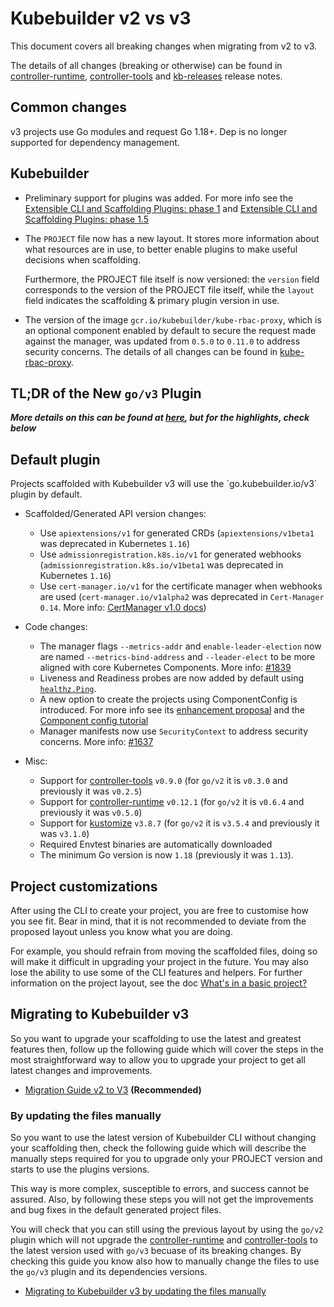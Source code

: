 # Kubebuilder v2 vs v3

This document covers all breaking changes when migrating from v2 to v3.

The details of all changes (breaking or otherwise) can be found in
[controller-runtime][controller-runtime],
[controller-tools][controller-tools]
and [kb-releases][kb-releases] release notes.

## Common changes

v3 projects use Go modules and request Go 1.18+. Dep is no longer supported for dependency management.

## Kubebuilder

- Preliminary support for plugins was added. For more info see the [Extensible CLI and Scaffolding Plugins: phase 1][plugins-phase1-design-doc] and [Extensible CLI and Scaffolding Plugins: phase 1.5][plugins-phase1-design-doc-1.5] 

- The `PROJECT` file now has a new layout.  It stores more information about what resources are in use, to better enable plugins to make useful decisions when scaffolding.
    
    Furthermore, the PROJECT file itself is now versioned: the `version` field corresponds to the version of the PROJECT file itself, while the `layout` field indicates the scaffolding & primary plugin version in use. 
    
- The version of the image `gcr.io/kubebuilder/kube-rbac-proxy`, which is an optional component enabled by default to secure the request made against the manager, was updated from `0.5.0` to `0.11.0` to address security concerns. The details of all changes can be found in [kube-rbac-proxy][kube-rbac-proxy].
 
## TL;DR of the New `go/v3` Plugin

***More details on this can be found at [here][kb-releases], but for the highlights, check below***

<aside class="note">
<h1>Default plugin</h1>
Projects scaffolded with Kubebuilder v3 will use the `go.kubebuilder.io/v3` plugin by default.
</aside>

- Scaffolded/Generated API version changes:
  * Use `apiextensions/v1` for generated CRDs (`apiextensions/v1beta1` was deprecated in Kubernetes `1.16`)
  * Use `admissionregistration.k8s.io/v1` for generated webhooks (`admissionregistration.k8s.io/v1beta1` was deprecated in Kubernetes `1.16`)
  * Use `cert-manager.io/v1` for the certificate manager when webhooks are used (`cert-manager.io/v1alpha2` was deprecated in `Cert-Manager 0.14`. More info: [CertManager v1.0 docs][cert-manager-docs])
  
- Code changes:
  * The manager flags `--metrics-addr` and `enable-leader-election` now are named `--metrics-bind-address` and `--leader-elect` to be more aligned with core Kubernetes Components. More info: [#1839][issue-1893] 
  * Liveness and Readiness probes are now added by default using [`healthz.Ping`][healthz-ping].
  * A new option to create the projects using ComponentConfig is introduced. For more info see its [enhancement proposal][enhancement proposal] and the [Component config tutorial][component-config-tutorial]
  * Manager manifests now use `SecurityContext` to address security concerns. More info: [#1637][issue-1637] 
- Misc:
  * Support for [controller-tools][controller-tools] `v0.9.0` (for `go/v2` it is `v0.3.0` and previously it was `v0.2.5`) 
  * Support for [controller-runtime][controller-runtime] `v0.12.1` (for `go/v2` it is `v0.6.4` and previously it was `v0.5.0`)
  * Support for [kustomize][kustomize] `v3.8.7` (for `go/v2` it is `v3.5.4` and previously it was `v3.1.0`)
  * Required Envtest binaries are automatically downloaded
  * The minimum Go version is now `1.18` (previously it was `1.13`).

<aside class="note warning">
<h1>Project customizations</h1>

After using the CLI to create your project, you are free to customise how you see fit. Bear in mind, that it is not recommended to deviate from the proposed layout unless you know what you are doing.

For example, you should refrain from moving the scaffolded files, doing so will make it difficult in upgrading your project in the future. You may also lose the ability to use some of the CLI features and helpers. For further information on the project layout, see the doc [What's in a basic project?][basic-project-doc]

</aside>
   
## Migrating to Kubebuilder v3 

So you want to upgrade your scaffolding to use the latest and greatest features then, follow up the following guide which will cover the steps in the most straightforward way to allow you to upgrade your project to get all latest changes and improvements.

- [Migration Guide v2 to V3][migration-guide-v2-to-v3] **(Recommended)**
              
### By updating the files manually

So you want to use the latest version of Kubebuilder CLI without changing your scaffolding then, check the following guide which will describe the manually steps required for you to upgrade only your PROJECT version and starts to use the plugins versions. 

This way is more complex, susceptible to errors, and success cannot be assured. Also, by following these steps you will not get the improvements and bug fixes in the default generated project files. 

You will check that you can still using the previous layout by using the `go/v2` plugin which will not upgrade the [controller-runtime][controller-runtime] and [controller-tools][controller-tools] to the latest version used with `go/v3` becuase of its breaking changes. By checking this guide you know also how to manually change the files to use the `go/v3` plugin and its dependencies versions.

- [Migrating to Kubebuilder v3 by updating the files manually][manually-upgrade]

[plugins-phase1-design-doc]: https://github.com/kubernetes-sigs/kubebuilder/blob/master/designs/extensible-cli-and-scaffolding-plugins-phase-1.md
[plugins-phase1-design-doc-1.5]: https://github.com/kubernetes-sigs/kubebuilder/blob/master/designs/extensible-cli-and-scaffolding-plugins-phase-1-5.md
[manually-upgrade]: manually_migration_guide_v2_v3.md
[component-config-tutorial]: ../component-config-tutorial/tutorial.md
[issue-1893]: https://github.com/kubernetes-sigs/kubebuilder/issues/1839
[migration-guide-v2-to-v3]: migration_guide_v2tov3.md
[healthz-ping]: https://pkg.go.dev/sigs.k8s.io/controller-runtime/pkg/healthz#CheckHandler 
[controller-runtime]: https://github.com/kubernetes-sigs/controller-runtime/releases
[controller-tools]: https://github.com/kubernetes-sigs/controller-tools/releases
[kustomize]: https://github.com/kubernetes-sigs/kustomize/releases
[issue-1637]: https://github.com/kubernetes-sigs/kubebuilder/issues/1637
[enhancement proposal]: https://github.com/kubernetes/enhancements/tree/master/keps/sig-cluster-lifecycle/wgs
[cert-manager-docs]: https://cert-manager.io/docs/installation/upgrading/
[kb-releases]: https://github.com/kubernetes-sigs/kubebuilder/releases
[kube-rbac-proxy]: https://github.com/brancz/kube-rbac-proxy/releases
[basic-project-doc]: ../cronjob-tutorial/basic-project.md
